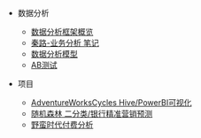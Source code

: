 
* 数据分析
  
  * [数据分析框架概览](analysis/docs/dataFrame.md)
  * [秦路-业务分析 笔记](analysis/docs/qinlu.md)
  * [数据分析模型](analysis/docs/data_analystic.md)
  * [AB测试](analysis/docs/ab_test.md)
* 项目
  * [AdventureWorksCycles Hive/PowerBI可视化](analysis/docs/adventure-works-cycle.md)
  * [随机森林 二分类/银行精准营销预测](analysis/docs/rf_bank.md)
  * [野蛮时代付费分析](analysis/docs/tap4fun.md)
